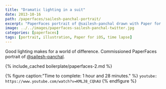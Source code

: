```yaml
---
title: "Dramatic lighting in a suit"
date: 2013-10-16
path: /paperfaces/sailesh-panchal-portrait/
excerpt: "PaperFaces portrait of @sailesh-panchal drawn with Paper for iOS on an iPad."
image: ../../images/paperfaces-sailesh-panchal-twitter.jpg
categories: [paperfaces]
tags: [portrait, illustration, Paper for iOS, time lapse]
---
```


Good lighting makes for a world of difference. Commissioned PaperFaces portrait of [@sailesh-panchal](https://twitter.com/sailesh-panchal).

{% include_cached boilerplate/paperfaces-2.md %}

{% figure caption:"Time to complete: 1 hour and 28 minutes." %}
`youtube: https://www.youtube.com/watch?v=KMLJ8_CQhAU`
{% endfigure %}
